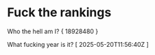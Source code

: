 # Fuck the rankings

Who the hell am I?
{ 18928480 }

What fucking year is it?
[ 2025-05-20T11:56:40Z ]
